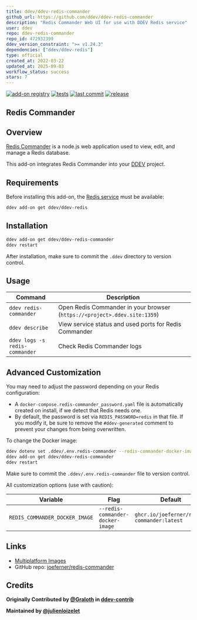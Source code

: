 ```yaml
---
title: ddev/ddev-redis-commander
github_url: https://github.com/ddev/ddev-redis-commander
description: "Redis Commander Web UI for use with DDEV Redis service"
user: ddev
repo: ddev-redis-commander
repo_id: 472932399
ddev_version_constraint: ">= v1.24.3"
dependencies: ["ddev/ddev-redis"]
type: official
created_at: 2022-03-22
updated_at: 2025-09-03
workflow_status: success
stars: 7
---
```


[![add-on registry](https://img.shields.io/badge/DDEV-Add--on_Registry-blue)](https://addons.ddev.com)
[![tests](https://github.com/ddev/ddev-redis-commander/actions/workflows/tests.yml/badge.svg?branch=main)](https://github.com/ddev/ddev-redis-commander/actions/workflows/tests.yml?query=branch%3Amain)
[![last commit](https://img.shields.io/github/last-commit/ddev/ddev-redis-commander)](https://github.com/ddev/ddev-redis-commander/commits)
[![release](https://img.shields.io/github/v/release/ddev/ddev-redis-commander)](https://github.com/ddev/ddev-redis-commander/releases/latest)

## Redis Commander

## Overview

[Redis Commander](https://joeferner.github.io/redis-commander/) is a node.js web application used to view, edit, and manage a Redis database.

This add-on integrates Redis Commander into your [DDEV](https://ddev.com/) project.

## Requirements

Before installing this add-on, the [Redis service](https://github.com/ddev/ddev-redis) must be available:

```bash
ddev add-on get ddev/ddev-redis
```

## Installation

```bash
ddev add-on get ddev/ddev-redis-commander
ddev restart
```

After installation, make sure to commit the `.ddev` directory to version control.

## Usage

| Command | Description |
| ------- | ----------- |
| `ddev redis-commander` | Open Redis Commander in your browser (`https://<project>.ddev.site:1359`) |
| `ddev describe` | View service status and used ports for Redis Commander |
| `ddev logs -s redis-commander` | Check Redis Commander logs |

## Advanced Customization

You may need to adjust the password depending on your Redis configuration:

* A `docker-compose.redis-commander_password.yaml` file is automatically created on install, if we detect that Redis needs one.
* By default, the password is set via `REDIS_PASSWORD=redis` in that file. If you modify it, be sure to remove the `#ddev-generated` comment to prevent your changes from being overwritten.

To change the Docker image:

```bash
ddev dotenv set .ddev/.env.redis-commander --redis-commander-docker-image=ghcr.io/joeferner/redis-commander:latest
ddev add-on get ddev/ddev-redis-commander
ddev restart
```

Make sure to commit the `.ddev/.env.redis-commander` file to version control.

All customization options (use with caution):

| Variable | Flag | Default |
| -------- | ---- | ------- |
| `REDIS_COMMANDER_DOCKER_IMAGE` | `--redis-commander-docker-image` | `ghcr.io/joeferner/redis-commander:latest` |

## Links

* [Multiplatform Images](https://github.com/joeferner/redis-commander/pkgs/container/redis-commander)
* GitHub repo: [joeferner/redis-commander](https://github.com/joeferner/redis-commander)

## Credits

**Originally Contributed by [@Graloth](https://github.com/Graloth) in [ddev-contrib](https://github.com/ddev/ddev-contrib/tree/64b689730138aaecc9a0f0b72115dbf9f0dfe7a0/docker-compose-services/redis-commander)**

**Maintained by [@julienloizelet](https://github.com/julienloizelet)**
